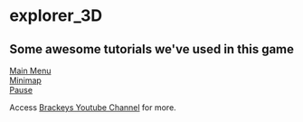 # explorer_3D

## Some awesome tutorials we've used in this game
[Main Menu](https://www.youtube.com/watch?v=JivuXdrIHK0)  
[Minimap](https://www.youtube.com/watch?v=28JTTXqMvOU)  
[Pause](https://www.youtube.com/watch?v=JivuXdrIHK0)  
  
Access [Brackeys Youtube Channel](https://www.youtube.com/channel/UCYbK_tjZ2OrIZFBvU6CCMiA) for more.
